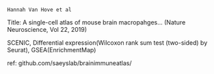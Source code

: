 


`Hannah Van Hove et al`  

Title: A single-cell atlas of mouse brain macropahges... (Nature Neuroscience, Vol 22, 2019)

SCENIC, Differential expression(Wilcoxon rank sum test (two-sided) by Seurat), GSEA(EnrichmentMap)

ref: github.com/saeyslab/brainimmuneatlas/

